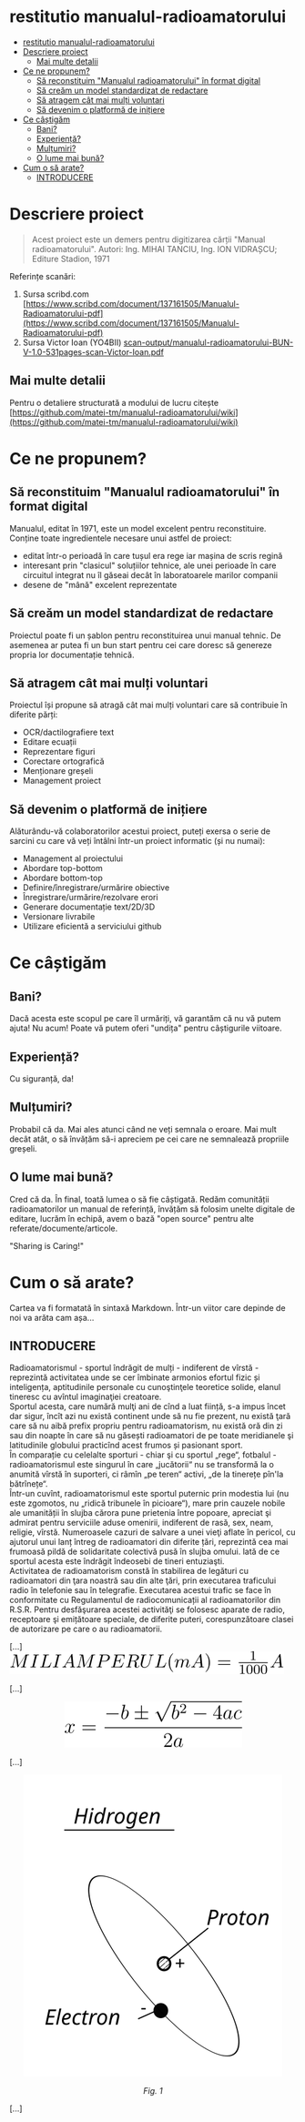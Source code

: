 restitutio manualul-radioamatorului
===

- [restitutio manualul-radioamatorului](#restitutio-manualul-radioamatorului)
- [Descriere proiect](#descriere-proiect)
  - [Mai multe detalii](#mai-multe-detalii)
- [Ce ne propunem?](#ce-ne-propunem)
  - [Să reconstituim "Manualul radioamatorului" în format digital](#s%C4%83-reconstituim-%22manualul-radioamatorului%22-%C3%AEn-format-digital)
  - [Să creăm un model standardizat de redactare](#s%C4%83-cre%C4%83m-un-model-standardizat-de-redactare)
  - [Să atragem cât mai mulți voluntari](#s%C4%83-atragem-c%C3%A2t-mai-mul%C8%9Bi-voluntari)
  - [Să devenim o platformă de inițiere](#s%C4%83-devenim-o-platform%C4%83-de-ini%C8%9Biere)
- [Ce câștigăm](#ce-c%C3%A2%C8%99tig%C4%83m)
  - [Bani?](#bani)
  - [Experiență?](#experien%C8%9B%C4%83)
  - [Mulțumiri?](#mul%C8%9Bumiri)
  - [O lume mai bună?](#o-lume-mai-bun%C4%83)
- [Cum o să arate?](#cum-o-s%C4%83-arate)
  - [INTRODUCERE](#introducere)


# Descriere proiect

> Acest proiect este un demers pentru digitizarea cărții "Manual radioamatorului". 
> Autori: Ing. MIHAI TANCIU, Ing. ION VIDRAȘCU; Editure Stadion, 1971

Referințe scanări: 
1. Sursa scribd.com
[https://www.scribd.com/document/137161505/Manualul-Radioamatorului-pdf](https://www.scribd.com/document/137161505/Manualul-Radioamatorului-pdf)
2. Sursa Victor Ioan (YO4BII)
[scan-output/manualul-radioamatorului-BUN-V-1.0-531pages-scan-Victor-Ioan.pdf](scan-output/manualul-radioamatorului-BUN-V-1.0-531pages-scan-Victor-Ioan.pdf)

## Mai multe detalii

Pentru o detaliere structurată a modului de lucru citește [https://github.com/matei-tm/manualul-radioamatorului/wiki](https://github.com/matei-tm/manualul-radioamatorului/wiki)

# Ce ne propunem?

## Să reconstituim "Manualul radioamatorului" în format digital

Manualul, editat în 1971, este un model excelent pentru reconstituire. Conține toate ingredientele necesare unui astfel de proiect:

- editat într-o perioadă în care tușul era rege iar mașina de scris regină
- interesant prin "clasicul" soluțiilor tehnice, ale unei perioade în care circuitul integrat nu îl găseai decât în laboratoarele marilor companii
- desene de "mână" excelent reprezentate

## Să creăm un model standardizat de redactare

Proiectul poate fi un șablon pentru reconstituirea unui manual tehnic. De asemenea ar putea fi un bun start pentru cei care doresc să genereze propria lor documentație tehnică.

## Să atragem cât mai mulți voluntari

 Proiectul își propune să atragă cât mai mulți voluntari care să contribuie în diferite părți:

- OCR/dactilografiere text
- Editare ecuații
- Reprezentare figuri
- Corectare ortografică
- Menționare greșeli
- Management proiect

## Să devenim o platformă de inițiere

Alăturându-vă colaboratorilor acestui proiect, puteți exersa o serie de sarcini cu care vă veți întâlni într-un proiect informatic (și nu numai):

- Management al proiectului
- Abordare top-bottom
- Abordare bottom-top
- Definire/înregistrare/urmărire obiective
- Înregistrare/urmărire/rezolvare erori
- Generare documentație text/2D/3D
- Versionare livrabile
- Utilizare eficientă a serviciului github

# Ce câștigăm

## Bani?

Dacă acesta este scopul pe care îl urmăriți, vă garantăm că nu vă putem ajuta! Nu acum! Poate vă putem oferi "undița" pentru câștigurile viitoare.

## Experiență?

Cu siguranță, da!

## Mulțumiri?

Probabil că da. Mai ales atunci când ne veți semnala o eroare. Mai mult decât atât, o să învățăm să-i apreciem pe cei care ne semnalează propriile greșeli.

## O lume mai bună?

Cred că da. În final, toată lumea o să fie câștigată. Redăm comunității radioamatorilor un manual de referință, învățăm să folosim unelte digitale de editare, lucrăm în echipă, avem o bază "open source" pentru alte referate/documente/articole.

"Sharing is Caring!"

# Cum o să arate?

Cartea va fi formatată în sintaxă Markdown. Într-un viitor care depinde de noi va arăta cam așa...

## INTRODUCERE

Radioamatorismul - sportul îndrăgit de mulți - indiferent de vîrstă - reprezintă activitatea unde se cer îmbinate armonios efortul fizic
și inteligența, aptitudinile personale cu cunoştinţele teoretice solide, elanul tineresc cu avîntul imaginaţiei creatoare.<br/>
Sportul acesta, care numără mulţi ani de cînd a luat ființă, s-a impus încet dar sigur, încît azi nu există continent unde să nu fie
prezent, nu există ţară care să nu aibă prefix propriu pentru radioamatorism, nu există oră din zi sau din noapte în care să nu găsești radioamatori de pe toate meridianele şi latitudinile globului practicînd acest frumos și pasionant sport.<br/>
În comparație cu celelalte sporturi - chiar şi cu sportul „rege“, fotbalul - radioamatorismul este singurul în care „jucătorii“ nu se transformă la o anumită vîrstă în suporteri, ci râmîn „pe teren“ activi, „de la tinerețe pîn'la bătrînețe“.<br/>
Într-un cuvînt, radioamatorismul este sportul puternic prin modestia lui (nu este zgomotos, nu „ridică tribunele în picioare“), mare prin cauzele nobile ale umanității în slujba cărora pune prietenia între popoare, apreciat şi admirat pentru serviciile aduse omenirii, indiferent de rasă, sex, neam, religie, vîrstă. Numeroasele cazuri de salvare a unei vieţi aflate în pericol, cu ajutorul unui lanț întreg de radioamatori din diferite țări, reprezintă cea mai frumoasă pildă de solidaritate colectivă pusă în slujba omului. lată de ce sportul acesta este îndrăgit îndeosebi de tineri entuziaşti.<br/>
Activitatea de radioamatorism constă în stabilirea de legături cu radioamatori din ţara noastră sau din alte ţări, prin executarea traficului radio în telefonie sau în telegrafie. Executarea acestui trafic se face în conformitate cu Regulamentul de radiocomunicații al radioamatorilor din R.S.R. Pentru desfăşurarea acestei activităţi se folosesc aparate de radio, receptoare şi emițătoare speciale, de diferite puteri, corespunzătoare clasei de autorizare pe care o au radioamatorii.

[...]
![MILIAMPERUL(mA)=\frac{1}{1000}A](output/equations/partea_01/capitolul_01/equation_02.svg)

[...]

<p align="center">
 <img src="output/equations/partea_01/capitolul_01/equation_01.svg" alt="x=\frac{-b\pm\sqrt{b^2-4ac}}{2a}" />
</p>

[...]

<p align="center">
 <img src="output/drawings/partea_01/capitolul_01/fig_0001.svg" alt="capitol 1 figura 1" />
</p>
<p align="center">
 <i>Fig. 1</i>
</p>

[...]

